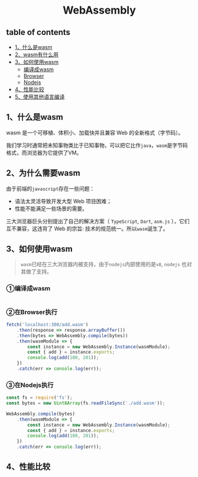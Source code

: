 <h1 style="text-align:center">WebAssembly</h1>

## table of contents

+ [1、什么是wasm](#什么是wasm)
+ [2、wasm有什么用](#wasm有什么用)
+ [3、如何使用wasm](#如何使用wasm)
    + [编译成wasm](#①编译出wasm)
    + [Browser](#②在Browser执行)
    + [Nodejs](#③在Nodejs执行)
+ [4、性能比较](#性能比较)
+ [5、使用其他语言编译](#5、使用其他语言编译)

## 1、什么是wasm

wasm 是一个可移植、体积小、加载快并且兼容 Web 的全新格式（字节码）。

我们学习时通常把未知事物类比于已知事物，可以把它比作`java`，`wasm`是字节码格式，而浏览器为它提供了VM。


## 2、为什么需要wasm

由于前端的`javascript`存在一些问题：

+ 语法太灵活导致开发大型 Web 项目困难；
+ 性能不能满足一些场景的需要。

三大浏览器巨头分别提出了自己的解决方案（ `TypeScript`, `Dart`, `asm.js` ），它们互不兼容，这违背了 Web 的宗旨: 技术的规范统一。所以`wasm`诞生了。

## 3、如何使用wasm
> `wasm`已经在三大浏览器内被支持，由于`nodejs`内部使用的是`v8`, `nodejs` 也对其做了支持。

### ①编译成wasm
```rust

```

### ②在Browser执行
```javascript
fetch('localhost:300/add.wasm')
    .then(response => response.arrayBuffer())
    .then(bytes => WebAssembly.compile(bytes))
    .then(wasmModule => {
        const instance = new WebAssembly.Instance(wasmModule);
        const { add } = instance.exports;
        console.log(add(100, 201));
    })
    .catch(err => console.log(err));
```
### ③在Nodejs执行
```javascript
const fs = require('fs');
const bytes = new Uint8Array(fs.readFileSync('./add.wasm'));

WebAssembly.compile(bytes)
    .then(wasmModule => {
        const instance = new WebAssembly.Instance(wasmModule);
        const { add } = instance.exports;
        console.log(add(100, 201));
    })
    .catch(err => console.log(err));
```

## 4、性能比较